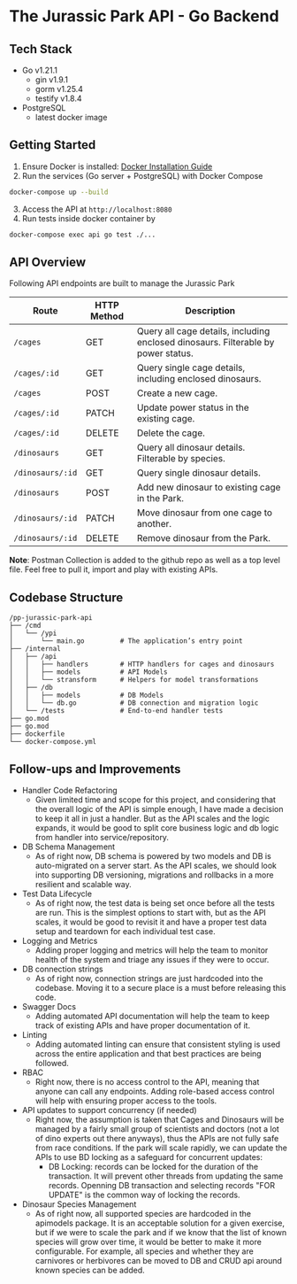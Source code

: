# The Jurassic Park API - Go Backend

## Tech Stack

* Go v1.21.1
  * gin v1.9.1
  * gorm v1.25.4
  * testify v1.8.4
* PostgreSQL
  * latest docker image

## Getting Started

1. Ensure Docker is installed: [Docker Installation Guide](https://docs.docker.com/get-docker/)
2. Run the services (Go server + PostgreSQL) with Docker Compose
```sh
docker-compose up --build
```
3. Access the API at `http://localhost:8080`
4. Run tests inside docker container by 
```sh
docker-compose exec api go test ./...
```

## API Overview
Following API endpoints are built to manage the Jurassic Park

| Route | HTTP Method | Description |  
| ------ | ------ | ------ | 
| `/cages` | GET | Query all cage details, including enclosed dinosaurs. Filterable by power status. |
| `/cages/:id` | GET | Query single cage details, including enclosed dinosaurs. | 
| `/cages` | POST | Create a new cage. | 
| `/cages/:id` | PATCH | Update power status in the existing cage. | 
| `/cages/:id` | DELETE | Delete the cage. | 
| `/dinosaurs` | GET | Query all dinosaur details. Filterable by species. |
| `/dinosaurs/:id` | GET | Query single dinosaur details. |
| `/dinosaurs` | POST | Add new dinosaur to existing cage in the Park. | 
| `/dinosaurs/:id` | PATCH | Move dinosaur from one cage to another. | 
| `/dinosaurs/:id` | DELETE | Remove dinosaur from the Park. | 

**Note**: Postman Collection is added to the github repo as well as a top level file. Feel free to pull it, import and play with existing APIs.

## Codebase Structure
```
/pp-jurassic-park-api
├── /cmd
│   └── /ypi
│       └── main.go         # The application’s entry point
├── /internal                     
│   ├── /api
│   │   ├── handlers        # HTTP handlers for cages and dinosaurs 
│   │   ├── models          # API Models
│   │   └── stransform      # Helpers for model transformations
│   ├── /db
│   │   ├── models          # DB Models
│   │   └── db.go           # DB connection and migration logic
│   └── /tests              # End-to-end handler tests
├── go.mod
├── go.mod
├── dockerfile
└── docker-compose.yml
```

## Follow-ups and Improvements
* Handler Code Refactoring
  * Given limited time and scope for this project, and considering that the overall logic of the API is simple enough, I have made a decision to keep it all in just a handler. But as the API scales and the logic expands, it would be good to split core business logic and db logic from handler into service/repository.
* DB Schema Management
  * As of right now, DB schema is powered by two models and DB is auto-migrated on a server start. As the API scales, we should look into supporting DB versioning, migrations and rollbacks in a more resilient and scalable way.
* Test Data Lifecycle
  * As of right now, the test data is being set once before all the tests are run. This is the simplest options to start with, but as the API scales, it would be good to revisit it and have a proper test data setup and teardown for each individual test case.
* Logging and Metrics
  * Adding proper logging and metrics will help the team to monitor health of the system and triage any issues if they were to occur.
* DB connection strings
  * As of right now, connection strings are just hardcoded into the codebase. Moving it to a secure place is a must before releasing this code.
* Swagger Docs
  * Adding automated API documentation will help the team to keep track of existing APIs and have proper documentation of it.
* Linting
  * Adding automated linting can ensure that consistent styling is used across the entire application and that best practices are being followed.
* RBAC 
  * Right now, there is no access control to the API, meaning that anyone can call any endpoints. Adding role-based access control will help with ensuring proper access to the tools.
* API updates to support concurrency (if needed)
  * Right now, the assumption is taken that Cages and Dinosaurs will be managed by a fairly small group of scientists and doctors (not a lot of dino experts out there anyways), thus the APIs are not fully safe from race conditions. If the park will scale rapidly, we can update the APIs to use BD locking as a safeguard for concurrent updates:
    * DB Locking: records can be locked for the duration of the transaction. It will prevent other threads from updating the same records. Openning DB transaction and selecting records "FOR UPDATE" is the common way of locking the records.
* Dinosaur Species Management
  * As of right now, all supported species are hardcoded in the apimodels package. It is an acceptable solution for a given exercise, but if we were to scale the park and if we know that the list of known species will grow over time, it would be better to make it more configurable. For example, all species and whether they are carnivores or herbivores can be moved to DB and CRUD api around known species can be added.
